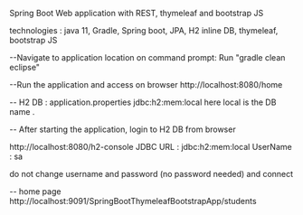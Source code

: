 Spring Boot Web application with REST, thymeleaf and bootstrap JS

technologies : java 11, Gradle, Spring boot, JPA, H2 inline DB,  thymeleaf, bootstrap JS

--Navigate to application location on command prompt: Run "gradle clean eclipse"

--Run the application and access on browser http://localhost:8080/home

-- H2 DB : application.properties jdbc:h2:mem:local here local is the DB name .

-- After starting the application, login to H2 DB from browser

http://localhost:8080/h2-console
JDBC URL : jdbc:h2:mem:local
UserName : sa

do not change username and password (no password needed) and connect

-- home page http://localhost:9091/SpringBootThymeleafBootstrapApp/students
   

